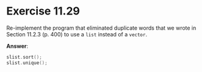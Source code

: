 # Exercise 11.29

Re-implement the program that eliminated duplicate words that we wrote in Section 11.2.3 (p. 400) to use a `list` instead of a `vector`.

**Answer**:

```cpp
slist.sort();
slist.unique();
```